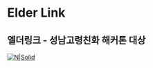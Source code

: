 # Elder Link
## 엘더링크 - 성남고령친화 해커톤 대상 

[![N|Solid](https://lh4.googleusercontent.com/qEzYCoyjuklIEbtOCjCwxc0hYYUEHzCksXZot64ilVXN7YMxw6tWD6tRgHDQaaoRu834PfwpLXGXFhulqT8LINeHyAjUvZInSTmTDquulsd5k4Ee5B6vhQ5SrGaAzBpnamPPwDVP)](https://developer.android.com/)

